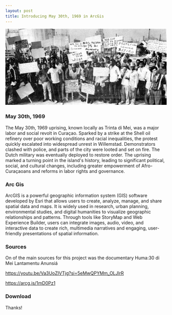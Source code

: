 ```yaml
---
layout: post
title: Introducing May 30th, 1969 in ArcGis
---
```


![May 30](public/format_01_stakers_met_borden_voor_shell_terein_6_mei_1_medium_58c1113acb07d.jpg)   

### May 30th, 1969

The May 30th, 1969 uprising, known locally as Trinta di Mei, was a major labor and social revolt in Curaçao. Sparked by a strike at the Shell oil refinery over poor working conditions and racial inequalities, the protest quickly escalated into widespread unrest in Willemstad. Demonstrators clashed with police, and parts of the city were looted and set on fire. The Dutch military was eventually deployed to restore order. The uprising marked a turning point in the island's history, leading to significant political, social, and cultural changes, including greater empowerment of Afro-Curaçaoans and reforms in labor rights and governance.

### Arc Gis

ArcGIS is a powerful geographic information system (GIS) software developed by Esri that allows users to create, analyze, manage, and share spatial data and maps. It is widely used in research, urban planning, environmental studies, and digital humanities to visualize geographic relationships and patterns. Through tools like StoryMap and Web Experience Builder, users can integrate images, audio, video, and interactive data to create rich, multimedia narratives and engaging, user-friendly presentations of spatial information.

### Sources

On of the main sources for this project was the documentary Huma:30 di Mei Lantamentu Anunsiá

https://youtu.be/Va3UoZIVTjg?si=5eMwQPYMm_OLJlrR

https://arcg.is/1mD0Pz1

### Download


Thanks!

